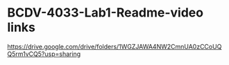 # BCDV-4033-Lab1-Readme-video links
https://drive.google.com/drive/folders/1WGZJAWA4NW2CmnUA0zCCoUQQ5rm1vCQ5?usp=sharing

